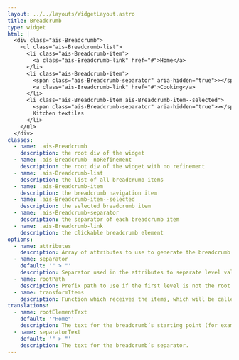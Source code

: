 ```yaml
---
layout: ../../layouts/WidgetLayout.astro
title: Breadcrumb
type: widget
html: |
  <div class="ais-Breadcrumb">
    <ul class="ais-Breadcrumb-list">
      <li class="ais-Breadcrumb-item">
        <a class="ais-Breadcrumb-link" href="#">Home</a>
      </li>
      <li class="ais-Breadcrumb-item">
        <span class="ais-Breadcrumb-separator" aria-hidden="true">></span>
        <a class="ais-Breadcrumb-link" href="#">Cooking</a>
      </li>
      <li class="ais-Breadcrumb-item ais-Breadcrumb-item--selected">
        <span class="ais-Breadcrumb-separator" aria-hidden="true">></span>
        Kitchen textiles
      </li>
    </ul>
  </div>
classes:
  - name: .ais-Breadcrumb
    description: the root div of the widget
  - name: .ais-Breadcrumb--noRefinement
    description: the root div of the widget with no refinement
  - name: .ais-Breadcrumb-list
    description: the list of all breadcrumb items
  - name: .ais-Breadcrumb-item
    description: the breadcrumb navigation item
  - name: .ais-Breadcrumb-item--selected
    description: the selected breadcrumb item
  - name: .ais-Breadcrumb-separator
    description: the separator of each breadcrumb item
  - name: .ais-Breadcrumb-link
    description: the clickable breadcrumb element
options:
  - name: attributes
    description: Array of attributes to use to generate the breadcrumb
  - name: separator
    default: '" > "'
    description: Separator used in the attributes to separate level values
  - name: rootPath
    description: Prefix path to use if the first level is not the root level.
  - name: transformItems
    description: Function which receives the items, which will be called before displaying them. Should return a new array with the same shape as the original array. Useful for mapping over the items to transform, remove or reorder them
translations:
  - name: rootElementText
    default: '"Home"'
    description: The text for the breadcrumb’s starting point (for example, “Home page”).
  - name: separatorText
    default: '" > "'
    description: The text for the breadcrumb’s separator.
---
```

